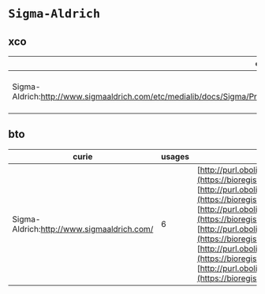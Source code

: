 # `Sigma-Aldrich`
## xco
| curie                                                                                                                                 |   usages | nodes                                                                                                                                                                                                                            |
|---------------------------------------------------------------------------------------------------------------------------------------|----------|----------------------------------------------------------------------------------------------------------------------------------------------------------------------------------------------------------------------------------|
| Sigma-Aldrich:http://www.sigmaaldrich.com/etc/medialib/docs/Sigma/Product_Information_Sheet/1/k3753pis.Par.0001.File.tmp/k3753pis.pdf |        2 | [http://purl.obolibrary.org/obo/XCO:0000116](https://bioregistry.io/http://purl.obolibrary.org/obo/XCO:0000116), [http://purl.obolibrary.org/obo/XCO:0000146](https://bioregistry.io/http://purl.obolibrary.org/obo/XCO:0000146) |
## bto
| curie                                      |   usages | nodes                                                                                                                                                                                                                                                                                                                                                                                                                                                                                                                                                                                                                                                                                                |
|--------------------------------------------|----------|------------------------------------------------------------------------------------------------------------------------------------------------------------------------------------------------------------------------------------------------------------------------------------------------------------------------------------------------------------------------------------------------------------------------------------------------------------------------------------------------------------------------------------------------------------------------------------------------------------------------------------------------------------------------------------------------------|
| Sigma-Aldrich:http://www.sigmaaldrich.com/ |        6 | [http://purl.obolibrary.org/obo/BTO:0002399](https://bioregistry.io/http://purl.obolibrary.org/obo/BTO:0002399), [http://purl.obolibrary.org/obo/BTO:0003553](https://bioregistry.io/http://purl.obolibrary.org/obo/BTO:0003553), [http://purl.obolibrary.org/obo/BTO:0005416](https://bioregistry.io/http://purl.obolibrary.org/obo/BTO:0005416), [http://purl.obolibrary.org/obo/BTO:0005860](https://bioregistry.io/http://purl.obolibrary.org/obo/BTO:0005860), [http://purl.obolibrary.org/obo/BTO:0005915](https://bioregistry.io/http://purl.obolibrary.org/obo/BTO:0005915), [http://purl.obolibrary.org/obo/BTO:0006210](https://bioregistry.io/http://purl.obolibrary.org/obo/BTO:0006210) |
